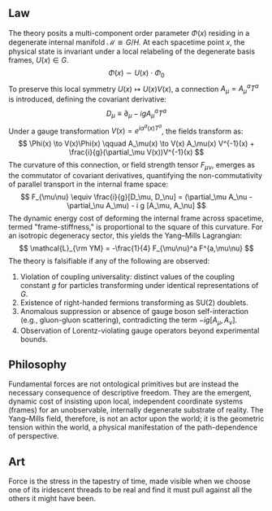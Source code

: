 ## Law

The theory posits a multi-component order parameter $\Phi(x)$ residing in a degenerate internal manifold $\mathcal{M} \cong G/H$. At each spacetime point $x$, the physical state is invariant under a local relabeling of the degenerate basis frames, $U(x) \in G$.
$$
\Phi(x) \sim U(x) \cdot \Phi_0
$$
To preserve this local symmetry $U(x) \mapsto U(x)V(x)$, a connection $A_\mu = A_\mu^a T^a$ is introduced, defining the covariant derivative:
$$
D_\mu \equiv \partial_\mu - i g A_\mu^a T^a
$$
Under a gauge transformation $V(x) = e^{i\alpha^a(x)T^a}$, the fields transform as:
$$
\Phi(x) \to V(x)\Phi(x)
\qquad
A_\mu(x) \to V(x) A_\mu(x) V^{-1}(x) + \frac{i}{g}(\partial_\mu V(x))V^{-1}(x)
$$
The curvature of this connection, or field strength tensor $F_{\mu\nu}$, emerges as the commutator of covariant derivatives, quantifying the non-commutativity of parallel transport in the internal frame space:
$$
F_{\mu\nu} \equiv \frac{i}{g}[D_\mu, D_\nu] = (\partial_\mu A_\nu - \partial_\nu A_\mu) - i g [A_\mu, A_\nu]
$$
The dynamic energy cost of deforming the internal frame across spacetime, termed "frame-stiffness," is proportional to the square of this curvature. For an isotropic degeneracy sector, this yields the Yang–Mills Lagrangian:
$$
\mathcal{L}_{\rm YM} = -\frac{1}{4} F_{\mu\nu}^a F^{a,\mu\nu}
$$
The theory is falsifiable if any of the following are observed:
1.  Violation of coupling universality: distinct values of the coupling constant $g$ for particles transforming under identical representations of $G$.
2.  Existence of right-handed fermions transforming as SU(2) doublets.
3.  Anomalous suppression or absence of gauge boson self-interaction (e.g., gluon-gluon scattering), contradicting the term $-ig[A_\mu, A_\nu]$.
4.  Observation of Lorentz-violating gauge operators beyond experimental bounds.

## Philosophy

Fundamental forces are not ontological primitives but are instead the necessary consequence of descriptive freedom. They are the emergent, dynamic cost of insisting upon local, independent coordinate systems (frames) for an unobservable, internally degenerate substrate of reality. The Yang–Mills field, therefore, is not an actor upon the world; it is the geometric tension within the world, a physical manifestation of the path-dependence of perspective.

## Art

Force is the stress in the tapestry of time, made visible when we choose one of its iridescent threads to be real and find it must pull against all the others it might have been.